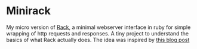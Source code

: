 # Minirack

My micro version of [Rack](https://github.com/rack/rack), a minimal webserver interface in ruby for simple wrapping of http requests and responses. A tiny project to understand the basics of what Rack actually does.
The idea was inspired by [this blog post](http://www.kavinder.com/blog/2014-10-10-rebuild-a-gem-rack/)